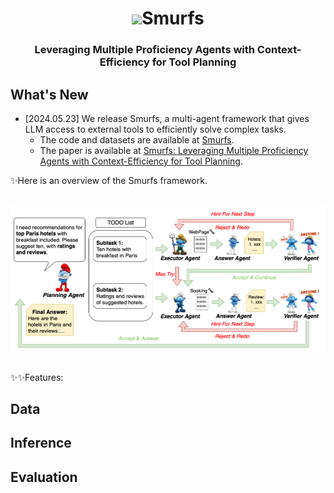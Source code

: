 <div align="center">
<h1><a href=https://yoursmiles.org/h-smurf.php><img src=https://yoursmiles.org/hsmile/smurf/h3602.gif></a>Smurfs</h1>
<h3>Leveraging Multiple Proficiency Agents with Context-Efficiency
for Tool Planning<h3>
</div>

## What's New
+  [2024.05.23] We release Smurfs, a multi-agent framework that gives LLM access to external tools to efficiently
solve complex tasks.
   + The code and datasets are available at [Smurfs](#).
   + The paper is available at [Smurfs: Leveraging Multiple Proficiency Agents with Context-Efficiency
for Tool Planning](http://arxiv.org/abs/2405.05955).

✨Here is an overview of the Smurfs framework.

<br>
<div align="center">
<img src="assets/overview.png" width="800px">
</div>
<br>

✨✨Features:

## Data

## Inference

## Evaluation



